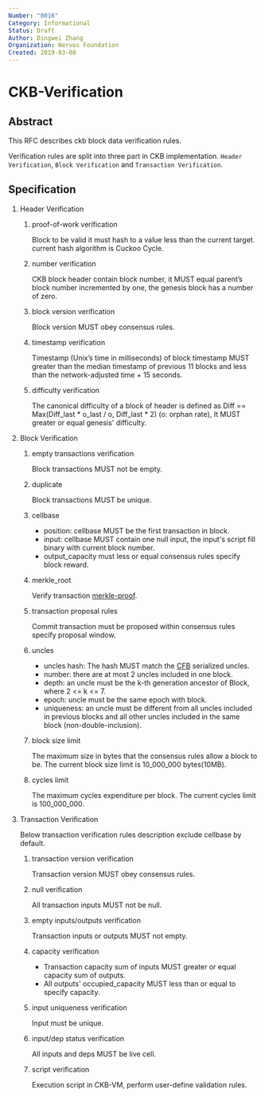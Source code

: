 ```yaml
---
Number: "0016"
Category: Informational
Status: Draft
Author: Dingwei Zhang
Organization: Nervos Foundation
Created: 2019-03-08
---
```


# CKB-Verification

## Abstract

This RFC describes ckb block data verification rules.

Verification rules are split into three part in CKB implementation. `Header Verification`,  `Block Verification` and `Transaction Verification`.

## Specification

1. Header Verification

    1. proof-of-work verification

        Block to be valid it must hash to a value less than the current target. current hash algorithm is Cuckoo Cycle.

    2. number verification

        CKB block header contain block number, it MUST equal parent’s block number incremented by one, the genesis block has a number of zero.

    3. block version verification

        Block version MUST obey consensus rules.

    4. timestamp verification

        Timestamp (Unix’s time in milliseconds) of block timestamp MUST greater than the median timestamp of previous 11 blocks and less than the network-adjusted time + 15 seconds.

    5. difficulty verification

        The canonical difficulty of a block of header is defined as Diff == Max(Diff_last * o_last / o, Diff_last * 2) (o: orphan rate), It MUST greater or equal genesis' difficulty.

1. Block Verification

   1. empty transactions verification

        Block transactions MUST not be empty.

   2. duplicate

        Block transactions MUST be unique.

   3. cellbase

      * position: cellbase MUST be the first transaction in block.
      * input: cellbase MUST contain one null input, the input's script fill binary with current block number.
      * output_capacity must less or equal consensus rules specify block reward.

   4. merkle_root

        Verify transaction [merkle-proof][1].

   5. transaction proposal rules

        Commit transaction must be proposed within consensus rules specify proposal window.

   6. uncles

      * uncles hash: The hash MUST match the [CFB][2] serialized uncles.
      * number: there are at most 2 uncles included in one block.
      * depth: an uncle must be the k-th generation ancestor of Block, where 2 <= k <= 7.
      * epoch: uncle must be the same epoch with block.
      * uniqueness: an uncle must be different from all uncles included in previous blocks and all other uncles included in the same block (non-double-inclusion).

   7. block size limit

        The maximum size in bytes that the consensus rules allow a block to be. The current block size limit is 10_000_000 bytes(10MB).

   8. cycles limit

        The maximum cycles expenditure per block. The current cycles limit is 100_000_000.

2. Transaction Verification

    Below transaction verification rules description exclude cellbase by default.

    1. transaction version verification

        Transaction version MUST obey consensus rules.

    2. null verification

        All transaction inputs MUST not be null.

    3. empty inputs/outputs verification

        Transaction inputs or outputs MUST not empty.

    4. capacity verification

       * Transaction capacity sum of inputs MUST greater or equal capacity sum of outputs.
       * All outputs' occupied_capacity MUST less than or equal to specify capacity.

    5. input uniqueness verification

        Input must be unique.

    6. input/dep status verification

        All inputs and deps MUST be live cell.

    7. script verification

        Execution script in CKB-VM, perform user-define validation rules.


[1]: https://github.com/nervosnetwork/rfcs/blob/master/rfcs/0006-merkle-tree/0006-merkle-tree.md#merkle-proof
[2]: https://github.com/nervosnetwork/rfcs/pull/47
